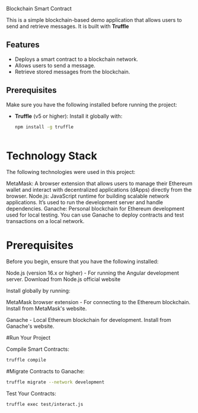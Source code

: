 Blockchain Smart Contract

This is a simple blockchain-based demo application that allows users to send and retrieve messages. 
It is built with **Truffle**


## Features
- Deploys a smart contract to a blockchain network.
- Allows users to send a message.
- Retrieve stored messages from the blockchain.

## Prerequisites

Make sure you have the following installed before running the project:
- **Truffle** (v5 or higher): Install it globally with:
  ```bash
  npm install -g truffle



#  Technology Stack
The following technologies were used in this project:

MetaMask: A browser extension that allows users to manage their Ethereum wallet and interact with decentralized applications (dApps) directly from the browser.
Node.js: JavaScript runtime for building scalable network applications. It’s used to run the development server and handle dependencies.
Ganache: Personal blockchain for Ethereum development used for local testing. You can use Ganache to deploy contracts and test transactions on a local network.


# Prerequisites
Before you begin, ensure that you have the following installed:

Node.js (version 16.x or higher) - For running the Angular development server.
Download from Node.js official website

Install globally by running:

MetaMask browser extension - For connecting to the Ethereum blockchain.
Install from MetaMask's website.

Ganache - Local Ethereum blockchain for development.
Install from Ganache's website.

#Run Your Project

Compile Smart Contracts:
```bash
truffle compile
```

#Migrate Contracts to Ganache:
```bash
truffle migrate --network development
```

Test Your Contracts:
```bash
truffle exec test/interact.js
```
